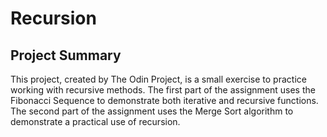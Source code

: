 # Recursion

## Project Summary
This project, created by The Odin Project, is a small exercise to practice working with recursive methods. The first part of the assignment uses the Fibonacci Sequence to demonstrate both iterative and recursive functions. The second part of the assignment uses the Merge Sort algorithm to demonstrate a practical use of recursion.